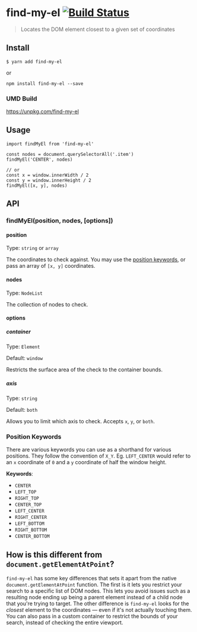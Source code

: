 # find-my-el [![Build Status](https://travis-ci.org/syropian/find-my-el.svg?branch=master)](https://travis-ci.org/syropian/find-my-el)

> Locates the DOM element closest to a given set of coordinates

## Install

```
$ yarn add find-my-el
```

or

```
npm install find-my-el --save
```

### UMD Build

https://unpkg.com/find-my-el

## Usage

```
import findMyEl from 'find-my-el'

const nodes = document.querySelectorAll('.item')
findMyEl('CENTER', nodes)

// or
const x = window.innerWidth / 2
const y = window.innerHeight / 2
findMyEl([x, y], nodes)
```
## API

### findMyEl(position, nodes, [options])

#### position
Type: `string` or `array`

The coordinates to check against. You may use the [position keywords](#position-keywords), or pass an array of `[x, y]` coordinates.

#### nodes
Type: `NodeList`

The collection of nodes to check.

#### options

##### container
Type: `Element`

Default: `window`

Restricts the surface area of the check to the container bounds.

##### axis
Type: `string`

Default: `both`

Allows you to limit which axis to check. Accepts `x`, `y`, or `both`.


### Position Keywords

There are various keywords you can use as a shorthand for various positions. They follow the convention of `X_Y`. Eg. `LEFT_CENTER` would refer to an `x` coordinate of `0` and a `y` coordinate of half the window height.

**Keywords**:
- `CENTER`
- `LEFT_TOP`
- `RIGHT_TOP`
- `CENTER_TOP`
- `LEFT_CENTER`
- `RIGHT_CENTER`
- `LEFT_BOTTOM`
- `RIGHT_BOTTOM`
- `CENTER_BOTTOM`

## How is this different from `document.getElementAtPoint`?

`find-my-el` has some key differences that sets it apart from the native `document.getElementAtPoint` function. The first is it lets you restrict your search to a specific list of DOM nodes. This lets you avoid issues such as a resulting node ending up being a parent element instead of a child node that you're trying to target. The other difference is `find-my-el` looks for the _closest_ element to the coordinates — even if it's not actually touching them. You can also pass in a custom container to restrict the bounds of your search, instead of checking the entire viewport.   
